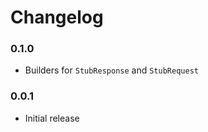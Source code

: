 # Changelog

### 0.1.0

- Builders for `StubResponse` and `StubRequest`

### 0.0.1

- Initial release